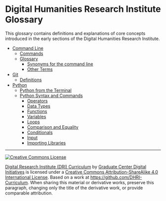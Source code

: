 # Digital Humanities Research Institute Glossary

This glossary contains definitions and explanations of core concepts introduced in the early sections of the Digital Humanities Research Institute.


   * [Command Line](sections/command-line.md)
      * [Commands](sections/command-line.md#commands)
      * [Glossary](sections/command-line.md#glossary)
         * [Synonyms for the command line](sections/command-line.md#synonyms-for-the-command-line)
         * [Other Terms](sections/command-line.md#other-terms)
   * [Git](sections/git.md#git)
      * [Definitions](sections/git.md#definitions)
   * [Python](sections/python.md#python)
      * [Python from the Terminal](sections/python.md#python-from-the-terminal)
      * [Python Syntax and Commands](sections/python.md#python-syntax-and-commands)
         * [Operators](sections/python.md#operators)
         * [Data Types](sections/python.md#data-types)
         * [Functions](sections/python.md#functions)
         * [Variables](sections/python.md#variables)
         * [Loops](sections/python.md#loops)
         * [Comparison and Equality](sections/python.md#comparison-and-equality)
         * [Conditionals](sections/python.md#conditionals)
         * [Input](sections/python.md#input)
         * [Importing Libraries](sections/python.md#importing-libraries)

-----

[![Creative Commons License](https://i.creativecommons.org/l/by-sa/4.0/88x31.png)](http://creativecommons.org/licenses/by-sa/4.0/)

[Digital Research Institute (DRI) Curriculum](http://purl.org/dc/terms/) by [Graduate Center Digital Initiatives](https://gcdi.commons.gc.cuny.edu/) is licensed under a [Creative Commons Attribution-ShareAlike 4.0 International License](http://creativecommons.org/licenses/by-sa/4.0/). Based on a work at <https://github.com/DHRI-Curriculum>. When sharing this material or derivative works, preserve this paragraph, changing only the title of the derivative work, or provide comparable attribution.
